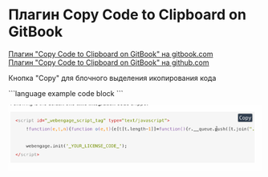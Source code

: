 # Плагин Copy Code to Clipboard on GitBook #

[Плагин "Copy Code to Clipboard on GitBook" на gitbook.com](https://plugins.gitbook.com/plugin/copy-code-button)  
[Плагин "Copy Code to Clipboard on GitBook" на github.com](https://github.com/WebEngage/gitbook-plugin-copy-code-button)  

Кнопка "Copy" для блочного выделения икопирования кода

\```language example code block \```

![Пример кнопки COPY](_pic/gitbook-plugin-copy-code-button.gif)